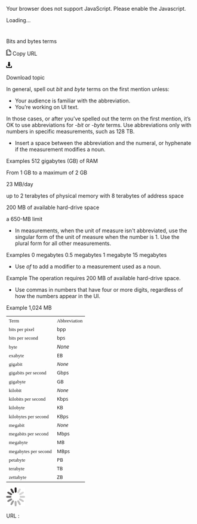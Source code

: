 Your browser does not support JavaScript. Please enable the Javascript.

Loading...

# 

Bits and bytes terms

![Copy URL](bits-bytes-terms_files/Copy.png)
Copy URL

![Download](bits-bytes-terms_files/Download.png)

Download topic

In general, spell out *bit* and *byte* terms on the first mention unless: 

  - Your audience is familiar with the abbreviation.
  - You’re working on UI text. 

In those cases, or after you’ve spelled out the term on the first mention, it’s OK to use abbreviations for *-bit* or *-byte* terms. Use abbreviations only with numbers in specific measurements, such as 128 TB.

  - Insert a space between the abbreviation and the numeral, or hyphenate if the measurement modifies a noun.

Examples
512 gigabytes (GB) of RAM 

From 1 GB to a maximum of 2 GB

23 MB/day

up to 2 terabytes of physical memory with 8 terabytes of address space

200 MB of available hard-drive space

a 650-MB limit

  - In
    measurements, when the unit of measure isn't abbreviated, use the
    singular form of the unit of measure when the number is 1. Use
    the plural form for all other measurements.

Examples
0 megabytes
0.5 megabytes
1 megabyte
15 megabytes

  - Use *of* to add a modifier to a measurement used as a noun.

Example The operation requires 200 MB of available hard-drive space.

  - Use commas in numbers that have four or more digits, regardless of how the numbers appear in the UI.

Example 1,024 MB

<table>
<tbody>
<tr class="odd">
<td><span style="font-family: Segoe UI Semibold; font-size: small;">Term</span></td>
<td><span style="font-family: Segoe UI Semibold; font-size: small;">Abbreviation</span></td>
</tr>
<tr class="even">
<td><div>
<span style="font-family: Segoe UI Semibold; font-size: small;">bits per pixel</span>
</div></td>
<td><div>
<span style="font-family: Segoe UI; font-size: small;">bpp</span>
</div></td>
</tr>
<tr class="odd">
<td><div>
<span style="font-family: Segoe UI Semibold; font-size: small;">bits per second</span>
</div></td>
<td><div>
<span style="font-family: Segoe UI; font-size: small;">bps</span>
</div></td>
</tr>
<tr class="even">
<td><span style="font-family: Segoe UI Semibold; font-size: small;">byte</span></td>
<td><em><span style="font-size: small;">None</span></em></td>
</tr>
<tr class="odd">
<td><span style="font-family: Segoe UI Semibold; font-size: small;">exabyte</span></td>
<td><span style="font-family: Segoe UI; font-size: small;">EB</span></td>
</tr>
<tr class="even">
<td><div>
<span style="font-family: Segoe UI Semibold; font-size: small;">gigabit</span>
</div></td>
<td><div>
<span style="font-family: Segoe UI; font-size: small;"><em>None</em></span>
</div></td>
</tr>
<tr class="odd">
<td><div>
<span style="font-family: Segoe UI Semibold; font-size: small;">gigabits per second</span>
</div></td>
<td><div>
<span style="font-family: Segoe UI; font-size: small;">Gbps</span>
</div></td>
</tr>
<tr class="even">
<td><div>
<span style="font-family: Segoe UI Semibold; font-size: small;">gigabyte</span>
</div></td>
<td><div>
<span style="font-family: Segoe UI; font-size: small;">GB</span>
</div></td>
</tr>
<tr class="odd">
<td><div>
<span style="font-family: Segoe UI Semibold; font-size: small;">kilobit</span>
</div></td>
<td><div>
<span style="font-family: Segoe UI; font-size: small;"><em>None</em></span>
</div></td>
</tr>
<tr class="even">
<td><div>
<span style="font-family: Segoe UI Semibold; font-size: small;">kilobits per second</span>
</div></td>
<td><div>
<span style="font-family: Segoe UI; font-size: small;">Kbps</span>
</div></td>
</tr>
<tr class="odd">
<td><span style="font-family: Segoe UI Semibold; font-size: small;">kilobyte</span></td>
<td><span style="font-family: Segoe UI; font-size: small;">KB</span></td>
</tr>
<tr class="even">
<td><span style="font-family: Segoe UI Semibold; font-size: small;">kilobytes per second</span></td>
<td><span style="font-family: Segoe UI; font-size: small;">KBps</span></td>
</tr>
<tr class="odd">
<td><div>
<span style="font-family: Segoe UI Semibold; font-size: small;">megabit</span>
</div></td>
<td><div>
<span style="font-family: Segoe UI; font-size: small;"><em>None</em></span>
</div></td>
</tr>
<tr class="even">
<td><div>
<span style="font-family: Segoe UI Semibold; font-size: small;">megabits per second</span>
</div></td>
<td><div>
<span style="font-family: Segoe UI; font-size: small;">Mbps</span>
</div></td>
</tr>
<tr class="odd">
<td><div>
<span style="font-family: Segoe UI Semibold; font-size: small;">megabyte</span>
</div></td>
<td><div>
<span style="font-family: Segoe UI; font-size: small;">MB</span>
</div></td>
</tr>
<tr class="even">
<td><div>
<span style="font-family: Segoe UI Semibold; font-size: small;">megabytes per second</span>
</div></td>
<td><div>
<span style="font-family: Segoe UI; font-size: small;">MBps</span>
</div></td>
</tr>
<tr class="odd">
<td><div>
<span style="font-family: Segoe UI Semibold; font-size: small;">petabyte</span>
</div></td>
<td><div>
<span style="font-family: Segoe UI; font-size: small;">PB</span>
</div></td>
</tr>
<tr class="even">
<td><div>
<div>
<span style="font-family: Segoe UI Semibold; font-size: small;">terabyte</span>
</div>
</div></td>
<td><div>
<div>
<span style="font-family: Segoe UI; font-size: small;">TB</span>
</div>
</div></td>
</tr>
<tr class="odd">
<td><div>
<div>
<span style="font-family: Segoe UI Semibold; font-size: small;">zettabyte</span>
</div>
</div></td>
<td><div>
<span style="font-family: Segoe UI; font-size: small;">ZB</span>
</div></td>
</tr>
</tbody>
</table>

![In progress](bits-bytes-terms_files/activity-large.gif)

URL :
